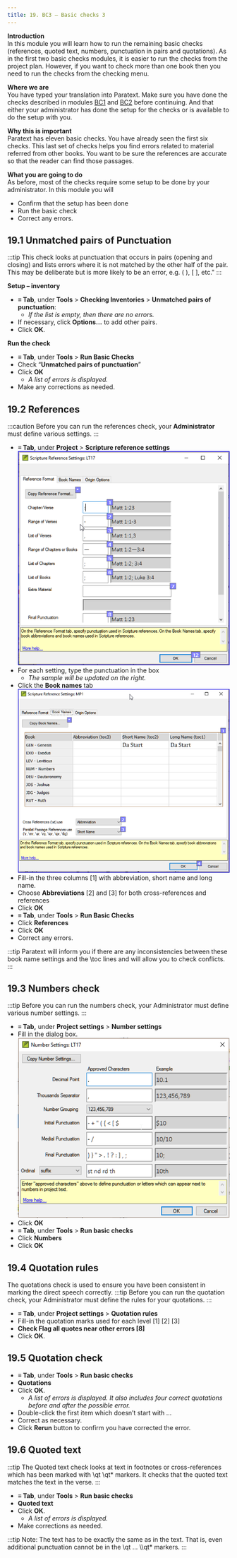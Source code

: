 ```yaml
---
title: 19. BC3 – Basic checks 3
---
```

**Introduction**  
In this module you will learn how to run the remaining basic checks (references, quoted text, numbers, punctuation in pairs and quotations). As in the first two basic checks modules, it is easier to run the checks from the project plan. However, if you want to check more than one book then you need to run the checks from the checking menu.

**Where we are**  
You have typed your translation into Paratext. Make sure you have done the checks described in modules [BC1](../02-Stage-1/5.BC1.md) and [BC2](../03-Stage-2/12.BC2.md) before continuing. And that either your administrator has done the setup for the checks or is available to do the setup with you.

**Why this is important**  
Paratext has eleven basic checks. You have already seen the first six checks. This last set of checks helps you find errors related to material referred from other books. You want to be sure the references are accurate so that the reader can find those passages.

**What you are going to do**  
As before, most of the checks require some setup to be done by your administrator. In this module you will

- Confirm that the setup has been done
- Run the basic check
- Correct any errors.




## 19.1 Unmatched pairs of Punctuation
:::tip
This check looks at punctuation that occurs in pairs (opening and closing) and lists errors where it is not matched by the other half of the pair. This may be deliberate but is more likely to be an error, e.g. ( ), [ ], etc."
:::

**Setup – inventory**  
- **≡ Tab**, under **Tools** \> **Checking Inventories** \> **Unmatched pairs of punctuation**:  
   - *If the list is empty, then there are no errors.*
- If necessary, click **Options…** to add other pairs.
- Click **OK**.

**Run the check**  
- **≡ Tab**, under **Tools** \> **Run Basic Checks**
- Check “**Unmatched pairs of punctuation**”
- Click **OK**  
   - *A list of errors is displayed.*
- Make any corrections as needed.




## 19.2 References
:::caution
Before you can run the references check, your **Administrator** must define various settings.
:::
- **≡ Tab**, under **Project** \> **Scripture reference settings**  
    ![](../media/3c1285a01332fb29eae740742aa7e93f.png)
- For each setting, type the punctuation in the box  
   - *The sample will be updated on the right.*
- Click the **Book names** tab  
    ![](../media/467ba2802d10332431011d3088c21007.png)
- Fill-in the three columns [1] with abbreviation, short name and long name.
- Choose **Abbreviations** [2] and [3] for both cross-references and references
- Click **OK**
- **≡ Tab**, under **Tools** \> **Run Basic Checks**
- Click **References**
- Click **OK**
- Correct any errors.

:::tip
Paratext will inform you if there are any inconsistencies between these book name settings and the \\toc lines and will allow you to check conflicts.
:::



## 19.3 Numbers check
:::tip
Before you can run the numbers check, your Administrator must define various number settings.
:::
- **≡ Tab,** under **Project settings** \> **Number settings**
- Fill in the dialog box.  
    ![](../media/4b329d472418ce7ddd29314a741ea75c.png)
- Click **OK**
- **≡ Tab**, under **Tools** \> **Run basic checks**
- Click **Numbers**
- Click **OK**




## 19.4 Quotation rules
The quotations check is used to ensure you have been consistent in marking the direct speech correctly.
:::tip
Before you can run the quotation check, your Administrator must define the rules for your quotations.
:::
- **≡ Tab**, under **Project settings** \> **Quotation rules**
- Fill-in the quotation marks used for each level [1] [2] [3]
- **Check Flag all quotes near other errors [8]**
- Click **OK**.



## 19.5 Quotation check
- **≡ Tab**, under **Tools** \> **Run basic checks**
- **Quotations**
- Click **OK**.  
   - *A list of errors is displayed. It also includes four correct quotations before and after the possible error.*
- Double-click the first item which doesn’t start with …
- Correct as necessary.
- Click **Rerun** button to confirm you have corrected the error.




## 19.6 Quoted text
:::tip
The Quoted text check looks at text in footnotes or cross-references which has been marked with \\qt \\qt\* markers. It checks that the quoted text matches the text in the verse.
:::
- **≡ Tab**, under **Tools** \> **Run basic checks**
- **Quoted text**
- Click **OK**.  
   - *A list of errors is displayed.*
- Make corrections as needed.

:::tip
Note: The text has to be exactly the same as in the text. That is, even additional punctuation cannot be in the \\qt … \\\\qt\* markers.
:::


